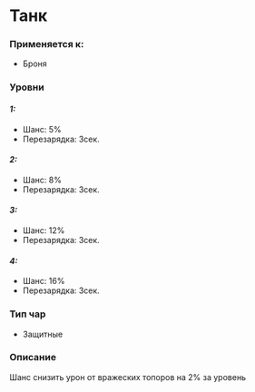 # Танк

### Применяется к:

* Броня

### Уровни

#### _1:_&#x20;

* Шанс: 5%
* Перезарядка:  3сек.

#### _2:_

* Шанс: 8%
* Перезарядка:  3сек.&#x20;

#### _3:_&#x20;

* Шанс: 12%
* Перезарядка:  3сек.

#### _4:_

* Шанс: 16%
* Перезарядка:  3сек.&#x20;

### Тип чар

* Защитные

### Описание&#x20;

Шанс снизить урон от вражеских топоров на 2% за уровень
